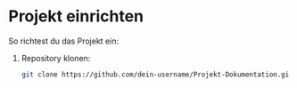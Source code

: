 # Projekt einrichten

So richtest du das Projekt ein:

1. Repository klonen:
   ```bash
   git clone https://github.com/dein-username/Projekt-Dokumentation.git
